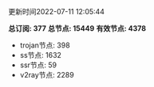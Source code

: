 更新时间2022-07-11 12:05:44

**总订阅: 377**
**总节点: 15449**
**有效节点: 4378**
- trojan节点: 398
- ss节点: 1632
- ssr节点: 59
- v2ray节点: 2289
